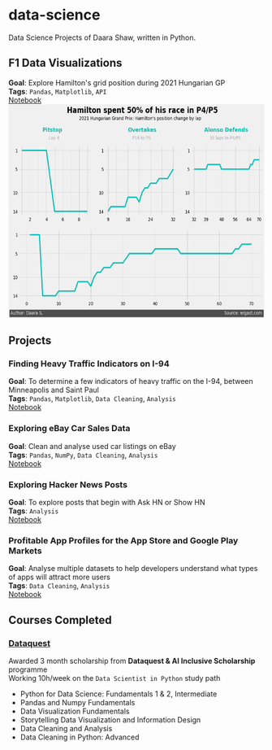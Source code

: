 # data-science
Data Science Projects of Daara Shaw, written in Python.

## F1 Data Visualizations
**Goal**: Explore Hamilton's grid position during 2021 Hungarian GP   
**Tags**: `Pandas`, `Matplotlib`, `API`  
[Notebook](https://github.com/Daara-S/data-science/blob/main/F1/Hungaroring%20Hamilton%20Race/Hungaroring%20Hamilton%20Race.ipynb)  
<img src="https://github.com/Daara-S/data-science/blob/9e1eda2bf3223de4e69bc770a73270e7f7ad7bda/F1/Hungaroring%20Hamilton%20Race/hamilton_race.png" width="600" height="420">

## Projects

### Finding Heavy Traffic Indicators on I-94
**Goal**: To determine a few indicators of heavy traffic on the I-94, between Minneapolis and Saint Paul  
**Tags**: `Pandas`, `Matplotlib`, `Data Cleaning`, `Analysis`  
[Notebook](https://github.com/Daara-S/data-science/blob/main/Finding%20Heavy%20Traffic%20Indicators%20on%20I-94/Finding%20Heavy%20Traffic%20Indicators%20on%20I-94.ipynb)

### Exploring eBay Car Sales Data
**Goal**: Clean and analyse used car listings on eBay  
**Tags**: `Pandas`, `NumPy`, `Data Cleaning`, `Analysis`  
[Notebook](https://github.com/Daara-S/data-science/blob/main/Exploring%20eBay%20Car%20Sales%20Data/Exploring%20eBay%20Car%20Sales%20Data.ipynb)

### Exploring Hacker News Posts
**Goal**: To explore posts that begin with Ask HN or Show HN  
**Tags**: `Analysis`  
[Notebook](https://github.com/Daara-S/data-science/blob/main/Exploring%20Hacker%20News%20Posts/Exploring%20Hacker%20News%20Posts.ipynb)

### Profitable App Profiles for the App Store and Google Play Markets
**Goal**: Analyse multiple datasets to help developers understand what types of apps will attract more users  
**Tags**: `Data Cleaning`, `Analysis`    
[Notebook](https://github.com/Daara-S/data-science/blob/main/Profitable%20App%20Profiles/Profitable%20App%20Profiles%20for%20the%20App%20Store%20and%20Google%20Play%20Markets.ipynb)


## Courses Completed  

### [Dataquest](https://www.dataquest.io/)
Awarded 3 month scholarship from **Dataquest & AI Inclusive Scholarship** programme  
Working 10h/week on the `Data Scientist in Python` study path  
- Python for Data Science: Fundamentals 1 & 2, Intermediate
- Pandas and Numpy Fundamentals
- Data Visualization Fundamentals
- Storytelling Data Visualization and Information Design
- Data Cleaning and Analysis
- Data Cleaning in Python: Advanced
